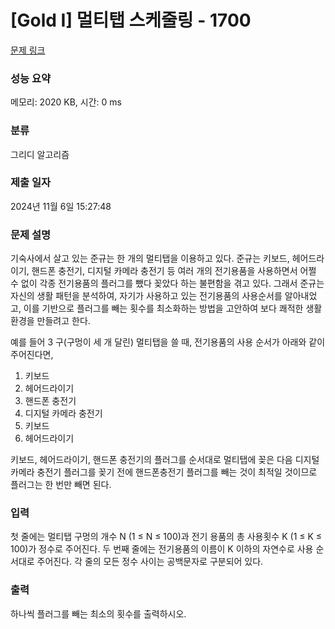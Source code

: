 # [Gold I] 멀티탭 스케줄링 - 1700 

[문제 링크](https://www.acmicpc.net/problem/1700) 

### 성능 요약

메모리: 2020 KB, 시간: 0 ms

### 분류

그리디 알고리즘

### 제출 일자

2024년 11월 6일 15:27:48

### 문제 설명

<p>기숙사에서 살고 있는 준규는 한 개의 멀티탭을 이용하고 있다. 준규는 키보드, 헤어드라이기, 핸드폰 충전기, 디지털 카메라 충전기 등 여러 개의 전기용품을 사용하면서 어쩔 수 없이 각종 전기용품의 플러그를 뺐다 꽂았다 하는 불편함을 겪고 있다. 그래서 준규는 자신의 생활 패턴을 분석하여, 자기가 사용하고 있는 전기용품의 사용순서를 알아내었고, 이를 기반으로 플러그를 빼는 횟수를 최소화하는 방법을 고안하여 보다 쾌적한 생활환경을 만들려고 한다.</p>

<p>예를 들어 3 구(구멍이 세 개 달린) 멀티탭을 쓸 때, 전기용품의 사용 순서가 아래와 같이 주어진다면, </p>

<ol>
	<li>키보드</li>
	<li>헤어드라이기</li>
	<li>핸드폰 충전기</li>
	<li>디지털 카메라 충전기</li>
	<li>키보드</li>
	<li>헤어드라이기</li>
</ol>

<p>키보드, 헤어드라이기, 핸드폰 충전기의 플러그를 순서대로 멀티탭에 꽂은 다음 디지털 카메라 충전기 플러그를 꽂기 전에 핸드폰충전기 플러그를 빼는 것이 최적일 것이므로 플러그는 한 번만 빼면 된다. </p>

### 입력 

 <p>첫 줄에는 멀티탭 구멍의 개수 N (1 ≤ N ≤ 100)과 전기 용품의 총 사용횟수 K (1 ≤ K ≤ 100)가 정수로 주어진다. 두 번째 줄에는 전기용품의 이름이 K 이하의 자연수로 사용 순서대로 주어진다. 각 줄의 모든 정수 사이는 공백문자로 구분되어 있다. </p>

### 출력 

 <p>하나씩 플러그를 빼는 최소의 횟수를 출력하시오. </p>

